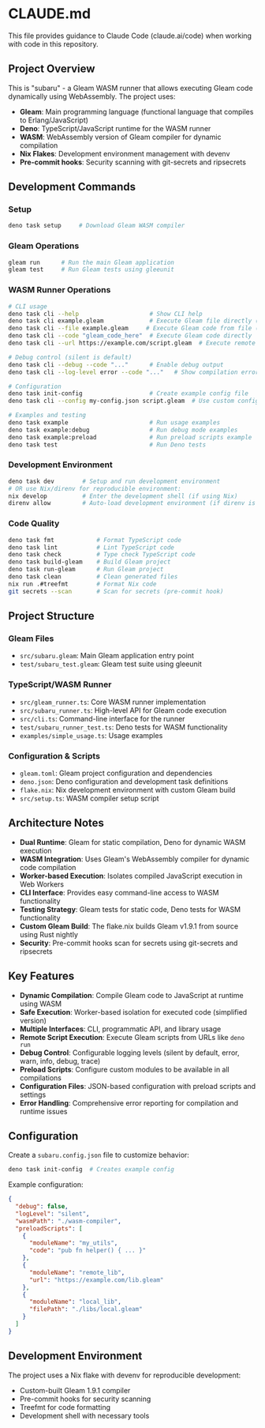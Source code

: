# CLAUDE.md

This file provides guidance to Claude Code (claude.ai/code) when working with code in this repository.

## Project Overview

This is "subaru" - a Gleam WASM runner that allows executing Gleam code dynamically using WebAssembly. The project uses:
- **Gleam**: Main programming language (functional language that compiles to Erlang/JavaScript)
- **Deno**: TypeScript/JavaScript runtime for the WASM runner
- **WASM**: WebAssembly version of Gleam compiler for dynamic compilation
- **Nix Flakes**: Development environment management with devenv
- **Pre-commit hooks**: Security scanning with git-secrets and ripsecrets

## Development Commands

### Setup
```bash
deno task setup     # Download Gleam WASM compiler
```

### Gleam Operations
```bash
gleam run      # Run the main Gleam application
gleam test     # Run Gleam tests using gleeunit
```

### WASM Runner Operations
```bash
# CLI usage
deno task cli --help                    # Show CLI help
deno task cli example.gleam             # Execute Gleam file directly (preferred)
deno task cli --file example.gleam     # Execute Gleam code from file (alternative)  
deno task cli --code "gleam_code_here"  # Execute Gleam code directly
deno task cli --url https://example.com/script.gleam  # Execute remote script

# Debug control (silent is default)
deno task cli --debug --code "..."      # Enable debug output
deno task cli --log-level error --code "..."   # Show compilation errors/warnings

# Configuration
deno task init-config                   # Create example config file
deno task cli --config my-config.json script.gleam  # Use custom config with direct file

# Examples and testing
deno task example                       # Run usage examples
deno task example:debug                 # Run debug mode examples
deno task example:preload               # Run preload scripts example
deno task test                          # Run Deno tests
```

### Development Environment
```bash
deno task dev        # Setup and run development environment
# OR use Nix/direnv for reproducible environment:
nix develop          # Enter the development shell (if using Nix)
direnv allow         # Auto-load development environment (if direnv is configured)
```

### Code Quality
```bash
deno task fmt            # Format TypeScript code
deno task lint           # Lint TypeScript code
deno task check          # Type check TypeScript code
deno task build-gleam    # Build Gleam project
deno task run-gleam      # Run Gleam project
deno task clean          # Clean generated files
nix run .#treefmt        # Format Nix code
git secrets --scan       # Scan for secrets (pre-commit hook)
```

## Project Structure

### Gleam Files
- `src/subaru.gleam`: Main Gleam application entry point
- `test/subaru_test.gleam`: Gleam test suite using gleeunit

### TypeScript/WASM Runner
- `src/gleam_runner.ts`: Core WASM runner implementation
- `src/subaru_runner.ts`: High-level API for Gleam code execution
- `src/cli.ts`: Command-line interface for the runner
- `test/subaru_runner_test.ts`: Deno tests for WASM functionality
- `examples/simple_usage.ts`: Usage examples

### Configuration & Scripts
- `gleam.toml`: Gleam project configuration and dependencies
- `deno.json`: Deno configuration and development task definitions
- `flake.nix`: Nix development environment with custom Gleam build
- `src/setup.ts`: WASM compiler setup script

## Architecture Notes

- **Dual Runtime**: Gleam for static compilation, Deno for dynamic WASM execution
- **WASM Integration**: Uses Gleam's WebAssembly compiler for dynamic code compilation
- **Worker-based Execution**: Isolates compiled JavaScript execution in Web Workers
- **CLI Interface**: Provides easy command-line access to WASM functionality
- **Testing Strategy**: Gleam tests for static code, Deno tests for WASM functionality
- **Custom Gleam Build**: The flake.nix builds Gleam v1.9.1 from source using Rust nightly
- **Security**: Pre-commit hooks scan for secrets using git-secrets and ripsecrets

## Key Features

- **Dynamic Compilation**: Compile Gleam code to JavaScript at runtime using WASM
- **Safe Execution**: Worker-based isolation for executed code (simplified version)
- **Multiple Interfaces**: CLI, programmatic API, and library usage
- **Remote Script Execution**: Execute Gleam scripts from URLs like `deno run`
- **Debug Control**: Configurable logging levels (silent by default, error, warn, info, debug, trace)
- **Preload Scripts**: Configure custom modules to be available in all compilations
- **Configuration Files**: JSON-based configuration with preload scripts and settings
- **Error Handling**: Comprehensive error reporting for compilation and runtime issues

## Configuration

Create a `subaru.config.json` file to customize behavior:

```bash
deno task init-config  # Creates example config
```

Example configuration:
```json
{
  "debug": false,
  "logLevel": "silent", 
  "wasmPath": "./wasm-compiler",
  "preloadScripts": [
    {
      "moduleName": "my_utils",
      "code": "pub fn helper() { ... }"
    },
    {
      "moduleName": "remote_lib",
      "url": "https://example.com/lib.gleam"
    },
    {
      "moduleName": "local_lib",
      "filePath": "./libs/local.gleam"
    }
  ]
}
```

## Development Environment

The project uses a Nix flake with devenv for reproducible development:
- Custom-built Gleam 1.9.1 compiler
- Pre-commit hooks for security scanning
- Treefmt for code formatting
- Development shell with necessary tools